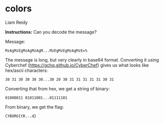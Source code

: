 # colors
Liam Reidy

**Instructions:** Can you decode the message?

Message:
```
MzAgMzEgMzAgMzAgM...MzEgMzEgMzAgMzE=%
```

The message is long, but very clearly in base64 format. Converting it using Cyberchef (https://gchq.github.io/CyberChef) gives us what looks like hex/ascii characters:
```
30 31 30 30 30 30...30 20 30 31 31 31 31 31 30 31
```

Converting that from hex, we get a string of binary:
```
01000011 01011001...01111101
```

From binary, we get the flag:
```
CYBORG{tR...d}
```